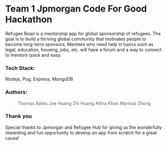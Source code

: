 Team 1 Jpmorgan Code For Good Hackathon
=======================

Refugee Road is a mentorship app for global sponsorship of refugees. The goal is to build a thriving global community that motivates people to become long-term sponsors. Mentees who need help in topics such as legal, education, housing, jobs, etc. will have a forum and a way to connect to mentors quick and easy. 

### Tech Stack: 
Nodejs, Pug, Express, MongoDB

### Authors: 
> Thomas Bates
> Joe Huang
> Zhi Huang
> Allina Khan
> Marissa Zhong

### Thank you
Special thanks to Jpmorgan and Refugee Hub for giving us the wonderfully rewarding and fun opportunity to deveop an app from scratch for a great cause!
